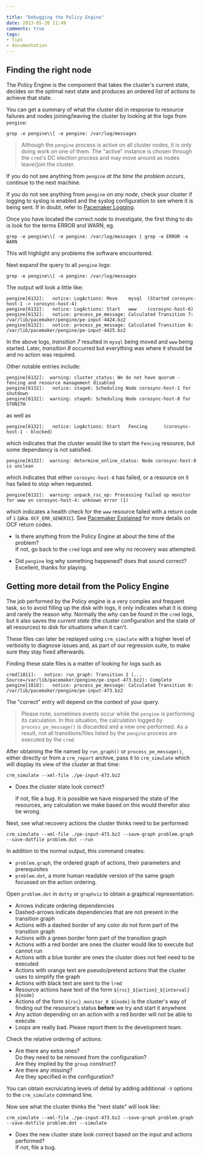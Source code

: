 ```yaml
---

title: "Debugging the Policy Engine"
date: 2013-05-20 11:49
comments: true
tags:
- tips
- documentation
---
```


## Finding the right node

The Policy Engine is the component that takes the cluster's current
state, decides on the optimal next state and produces an ordered list
of actions to achieve that state.

You can get a summary of what the cluster did in response to resource
failures and nodes joining/leaving the cluster by looking at the logs
from `pengine`:

    grep -e pengine\\[ -e pengine: /var/log/messages

> Although the `pengine` process is active on all cluster nodes, it is
> only doing work on one of them.  The "active" instance is chosen
> through the `crmd`'s DC election process and may move around as
> nodes leave/join the cluster.

If you do not see anything from `pengine` *at the time the problem
occurs*, continue to the next machine.

If you do not see anything from `pengine` *on any node*, check your
cluster if logging to syslog is enabled and the syslog configuration
to see where it is being sent.  If in doubt, refer to [Pacemaker Logging](/blog/2013/pacemaker-logging/).

Once you have located the correct node to investigate, the first thing
to do is look for the terms ERROR and WARN, eg.

    grep -e pengine\\[ -e pengine: /var/log/messages | grep -e ERROR -e WARN

This will highlight any problems the software encountered.

Next expand the query to all `pengine` logs:

    grep -e pengine\\[ -e pengine: /var/log/messages

The output will look a little like:

    pengine[6132]:   notice: LogActions: Move	 mysql	(Started corosync-host-1 -> corosync-host-4)
    pengine[6132]:   notice: LogActions: Start   www	(corosync-host-6)
    pengine[6132]:   notice: process_pe_message: Calculated Transition 7: /var/lib/pacemaker/pengine/pe-input-4424.bz2
    pengine[6132]:   notice: process_pe_message: Calculated Transition 8: /var/lib/pacemaker/pengine/pe-input-4425.bz2

In the above logs, *transition 7* resulted in `mysql` being moved and `www` being started.
Later, *transition 8* occurred but everything was where it should be and no action was required.

Other notable entries include:

    pengine[6132]:  warning: cluster_status: We do not have quorum - fencing and resource management disabled
    pengine[6132]:   notice: stage6: Scheduling Node corosync-host-1 for shutdown
    pengine[6132]:  warning: stage6: Scheduling Node corosync-host-8 for STONITH

as well as

    pengine[6132]:   notice: LogActions: Start   Fencing      (corosync-host-1 - blocked)

which indicates that the cluster would like to start the `Fencing` resource, but some dependancy is not satisfied.

    pengine[6132]:  warning: determine_online_status: Node corosync-host-8 is unclean

which indicates that either `corosync-host-8` has failed, or a resource on it has failed to stop when requested.

    pengine[6132]:  warning: unpack_rsc_op: Processing failed op monitor for www on corosync-host-4: unknown error (1)

which indicates a health check for the `www` resource failed with a
return code of `1` (aka. `OCF_ERR_GENERIC`).  See [Pacemaker Explained](http://clusterlabs.org/doc/en-US/Pacemaker/1.1-plugin/html/Pacemaker_Explained/s-ocf-return-codes.html)
for more details on OCF return codes.

- Is there anything from the Policy Engine at about the time of the problem?  
  If not, go back to the `crmd` logs and see why no recovery was attempted.

- Did `pengine` log why something happened? does that sound correct?  
  Excellent, thanks for playing.

## Getting more detail from the Policy Engine

The job performed by the Policy engine is a very complex and frequent
task, so to avoid filling up the disk with logs, it only indicates
what it is doing and rarely the reason why.  Normally the *why* can be
found in the `crmd` logs, but it also saves the *current state* (the
cluster configuration and the state of all resources) to disk for
situations when it can't.

These files can later be replayed using `crm_simulate` with a higher
level of verbosity to diagnose issues and, as part of our regression
suite, to make sure they stay fixed afterwards.

Finding these state files is a matter of looking for logs such as

    crmd[1811]:   notice: run_graph: Transition 2 (... Source=/var/lib/pacemaker/pengine/pe-input-473.bz2): Complete
    pengine[1810]:   notice: process_pe_message: Calculated Transition 0: /var/lib/pacemaker/pengine/pe-input-473.bz2

The "correct" entry will depend on the context of your query.

> Please note, sometimes events occur while the `pengine` is
> performing its calculation.  In this situation, the calculation
> logged by `process_pe_message()` is discarded and a new one
> performed.
> As a result, not all transitions/files listed by the
> `pengine` process are executed by the `crmd`.

After obtaining the file named by `run_graph()` or
`process_pe_message()`, either directly or from a `crm_report`
archive, pass it to `crm_simulate` which will display its view of the
cluster at that time:

    crm_simulate --xml-file ./pe-input-473.bz2

- Does the cluster state look correct?  

  If not, file a bug.  It is possible we have misparsed the state of
  the resources, any calculation we make based on this would therefor
  also be wrong.

Next, see what recovery actions the cluster thinks need to be performed:

    crm_simulate --xml-file ./pe-input-473.bz2 --save-graph problem.graph --save-dotfile problem.dot --run

In addition to the normal output, this command creates:

- `problem.graph`, the ordered graph of actions, their parameters and prerequisites
- `problem.dot`, a more human readable version of the same graph focussed on the action ordering.

Open `problem.dot` in `dotty` or `graphviz` to obtain a graphical representation:

* Arrows indicate ordering dependencies
* Dashed-arrows indicate dependencies that are not present in the transition graph
* Actions with a dashed border of any color do not form part of the transition graph
* Actions with a green border form part of the transition graph
* Actions with a red border are ones the cluster would like to execute but cannot run
* Actions with a blue border are ones the cluster does not feel need to be executed
* Actions with orange text are pseudo/pretend actions that the cluster uses to simplify the graph
* Actions with black text are sent to the `lrmd`
* Resource actions have text of the form `${rsc}_${action}_${interval} ${node}`
* Actions of the form `${rsc}_monitor_0 ${node}` is the cluster's way
  of finding out the resource's status **before** we try and start it
  anywhere
* Any action depending on an action with a red border will not be able to execute.
* Loops are really bad. Please report them to the development team.

Check the relative ordering of actions:

- Are there any extra ones?  
  Do they need to be removed from the configuration?  
  Are they implied by the `group` construct?  
- Are there any missing?  
  Are they specified in the configuration?

You can obtain excruicating levels of detial by adding additional `-V` options to the `crm_simulate` command line.

Now see what the cluster thinks the "next state" will look like:

    crm_simulate --xml-file ./pe-input-473.bz2 --save-graph problem.graph --save-dotfile problem.dot --simulate

- Does the new cluster state look correct based on the input and actions performed?  
  If not, file a bug.
